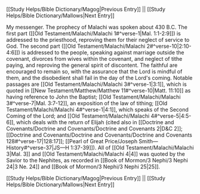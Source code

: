 [[Study Helps/Bible Dictionary/Magog|Previous Entry]]  ||  [[Study Helps/Bible Dictionary/Mallows|Next Entry]]

 My messenger. The prophecy of Malachi was spoken about 430 B.C. The first part ([[Old Testament/Malachi/Malachi 1#^verse-1|Mal. 1:1-2:9]]) is addressed to the priesthood, reproving them for their neglect of service to God. The second part ([[Old Testament/Malachi/Malachi 2#^verse-10|2:10-4:6]]) is addressed to the people, speaking against marriage outside the covenant, divorces from wives within the covenant, and neglect of tithe paying, and reproving the general spirit of discontent. The faithful are encouraged to remain so, with the assurance that the Lord is mindful of them, and the disobedient shall fail in the day of the Lord's coming. Notable passages are [[Old Testament/Malachi/Malachi 3#^verse-1|3:1]], which is quoted in [[New Testament/Matthew/Matthew 11#^verse-10|Matt. 11:10]] as having reference to John the Baptist; [[Old Testament/Malachi/Malachi 3#^verse-7|Mal. 3:7-12]], an exposition of the law of tithing; [[Old Testament/Malachi/Malachi 4#^verse-1|4:1]], which speaks of the Second Coming of the Lord; and [[Old Testament/Malachi/Malachi 4#^verse-5|4:5-6]], which deals with the return of Elijah (cited also in [[Doctrine and Covenants/Doctrine and Covenants/Doctrine and Covenants 2|D&C 2]]; [[Doctrine and Covenants/Doctrine and Covenants/Doctrine and Covenants 128#^verse-17|128:17]]; [[Pearl of Great Price/Joseph Smith—History#^verse-37|JS—H 1:37-39]]). All of [[Old Testament/Malachi/Malachi 3|Mal. 3]] and [[Old Testament/Malachi/Malachi 4|4]] was quoted by the Savior to the Nephites, as recorded in [[Book of Mormon/3 Nephi/3 Nephi 24|3 Ne. 24]] and [[Book of Mormon/3 Nephi/3 Nephi 25|25]].

[[Study Helps/Bible Dictionary/Magog|Previous Entry]]  ||  [[Study Helps/Bible Dictionary/Mallows|Next Entry]]
